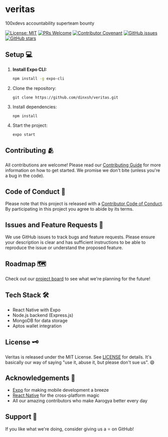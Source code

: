 # veritas
100xdevs accountability superteam bounty 

[![License: MIT](https://img.shields.io/badge/License-MIT-yellow.svg)](https://opensource.org/licenses/MIT)
[![PRs Welcome](https://img.shields.io/badge/PRs-welcome-brightgreen.svg?style=flat-square)](http://makeapullrequest.com)
[![Contributor Covenant](https://img.shields.io/badge/Contributor%20Covenant-2.1-4baaaa.svg)](code_of_conduct.md)
[![GitHub issues](https://img.shields.io/github/issues/dinxsh/veritas)](https://github.com/dinxsh/daiict_hack_2024/issues)
[![GitHub stars](https://img.shields.io/github/stars/dinxsh/veritas)](https://github.com/dinxsh/daiict_hack_2024/stargazers)

## Setup 💻

1. **Install Expo CLI:**
   ```bash
   npm install -g expo-cli
   ```

2. Clone the repository:

   ```git clone https://github.com/dinxsh/veritas.git```


3. Install dependencies:

   ```cd veritas
   npm install
   ```

4. Start the project:

   ```expo start```

## Contributing 🫂
All contributions are welcome! Please read our [Contributing Guide](CONTRIBUTING.md) for more information on how to get started. We promise we don't bite (unless you're a bug in the code).

## Code of Conduct 🤝
Please note that this project is released with a [Contributor Code of Conduct](CODE_OF_CONDUCT.md). By participating in this project you agree to abide by its terms.

## Issues and Feature Requests 🐛
We use GitHub issues to track bugs and feature requests. Please ensure your description is clear and has sufficient instructions to be able to reproduce the issue or understand the proposed feature.

## Roadmap 🗺️
Check out our [project board](https://github.com/dinxsh/veritas/projects) to see what we're planning for the future!

## Tech Stack 🛠️
- React Native with Expo
- Node.js backend (Express.js)
- MongoDB for data storage
- Aptos wallet integration

## License 🗝️
Veritas is released under the MIT License. See [LICENSE](LICENSE) for details. It's basically our way of saying "use it, abuse it, but please don't sue us". 😄

## Acknowledgements 👏
- [Expo](https://expo.io/) for making mobile development a breeze
- [React Native](https://reactnative.dev/) for the cross-platform magic
- All our amazing contributors who make Aarogya better every day

## Support 🙏
If you like what we're doing, consider giving us a ⭐️ on GitHub!

